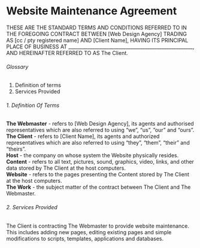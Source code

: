 # Website Maintenance Agreement

THESE ARE THE STANDARD TERMS AND CONDITIONS REFERRED TO IN THE FOREGOING CONTRACT BETWEEN [Web Design Agency] TRADING AS [cc / pty registered name] AND [Client Name], HAVING ITS PRINCIPAL PLACE OF BUSINESS AT ____________________________________________________, AND HEREINAFTER REFERRED TO AS The Client.

###### Glossary
1. Definition of terms
2. Services Provided


###### 1. Definition Of Terms

**The Webmaster** - refers to [Web Design Agency], its agents and authorised representatives which are also referred to using “we”, “us”, ”our” and “ours”.  
**The Client** - refers to [Client Name], its agents and authorized representatives which are also referred to using “they”, “them”, “their” and “theirs”.  
**Host** - the company on whose system the Website physically resides.  
**Content** - refers to all text, pictures, sound, graphics, video,  links, and other data stored by The Client at the host computers.  
**Website** - refers to the pages presenting the Content stored by The Client at the host computers.  
**The Work** - the subject matter of the contract between The Client and The Webmaster.  

###### 2. Services Provided
The Client is contracting The Webmaster to provide website maintenance. This includes adding new pages, editing 
existing pages and simple modifications to scripts, templates, applications and databases.